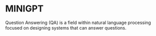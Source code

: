 # MINIGPT
Question Answering (QA) is a field within natural language processing focused on designing systems that can answer questions. 
